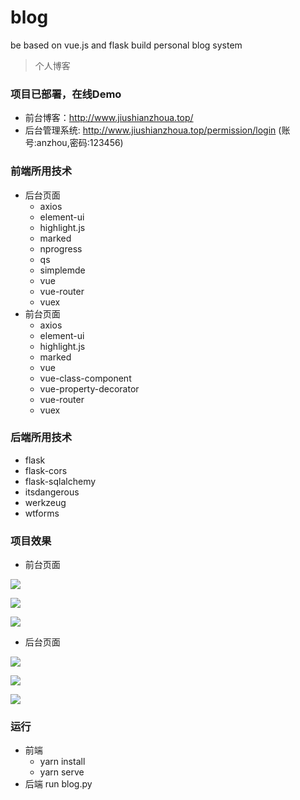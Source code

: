 # blog
be based on vue.js and flask build personal blog system
> 个人博客

### 项目已部署，在线Demo
- 前台博客：http://www.jiushianzhoua.top/
- 后台管理系统: http://www.jiushianzhoua.top/permission/login (账号:anzhou,密码:123456)

### 前端所用技术
- 后台页面
    - axios
    - element-ui
    - highlight.js
    - marked
    - nprogress
    - qs
    - simplemde
    - vue
    - vue-router
    - vuex
- 前台页面
    - axios
    - element-ui
    - highlight.js
    - marked
    - vue
    - vue-class-component
    - vue-property-decorator
    - vue-router
    - vuex
 ### 后端所用技术
 - flask
 - flask-cors
 - flask-sqlalchemy
 - itsdangerous
 - werkzeug
 - wtforms
 
 ### 项目效果
 - 前台页面
 
 ![](https://i.loli.net/2020/06/14/QSH3xN2jgbrwBGV.jpg)
 
 ![](https://i.loli.net/2020/06/14/QqwVb24HUmpNX7R.jpg)

 ![](https://i.loli.net/2020/06/14/q5AmiXIlbTLG6BF.jpg)
 
 - 后台页面
 
 ![](https://i.loli.net/2020/06/14/iILfh9KuAoVr2Z8.jpg)

 ![](https://i.loli.net/2020/06/14/B6WDA8FfRYL7txl.jpg)
 
 ![](https://i.loli.net/2020/06/14/jPlXW1i8ewLoGNR.jpg)
 
 ### 运行
 
 - 前端
    - yarn install
    - yarn serve
 - 后端
    run blog.py
 

